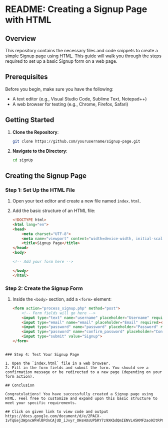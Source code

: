 # README: Creating a Signup Page with HTML

## Overview

This repository contains the necessary files and code snippets to create a simple Signup page using HTML. This guide will walk you through the steps required to set up a basic Signup form on a web page.

## Prerequisites

Before you begin, make sure you have the following:

- A text editor (e.g., Visual Studio Code, Sublime Text, Notepad++)
- A web browser for testing (e.g., Chrome, Firefox, Safari)

## Getting Started

1. **Clone the Repository**:

   ```bash
   git clone https://github.com/yourusername/signup-page.git
   ```

2. **Navigate to the Directory**:

   ```bash
   cd signUp
   ```

## Creating the Signup Page

### Step 1: Set Up the HTML File

1. Open your text editor and create a new file named `index.html`.

2. Add the basic structure of an HTML file:

   ```html
   <!DOCTYPE html>
   <html lang="en">
   <head>
       <meta charset="UTF-8">
       <meta name="viewport" content="width=device-width, initial-scale=1.0">
       <title>Signup Page</title>
   </head>
   <body>

   <!-- Add your form here -->

   </body>
   </html>
   ```

### Step 2: Create the Signup Form

1. Inside the `<body>` section, add a `<form>` element:

   ```html
   <form action="process_signup.php" method="post">
       <!-- Form fields will go here -->
       <input type="text" name="username" placeholder="Username" required><br>
       <input type="email" name="email" placeholder="Email" required><br>
       <input type="password" name="password" placeholder="Password" required><br>
       <input type="password" name="confirm_password" placeholder="Confirm Password" required><br>
       <input type="submit" value="Signup">
   </form>
   ```

```

### Step 4: Test Your Signup Page

1. Open the `index.html` file in a web browser.
2. Fill in the form fields and submit the form. You should see a confirmation message or be redirected to a new page (depending on your form action).

## Conclusion

Congratulations! You have successfully created a Signup page using HTML. Feel free to customize and expand upon this basic structure to meet your specific requirements.

## Click on given link to view code and output
https://docs.google.com/document/d/e/2PACX-1vTqEej3WpncWFHl0PdnCAjUD_iJvyr_OHsHUsUPbRY7z9XKbdQmIENVL45KMF2ao9ItRPGdykRiFg2L/pub
